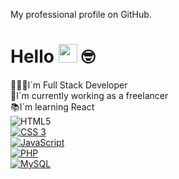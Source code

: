 My professional profile on GitHub.

# Hello <img src="https://media.giphy.com/media/hvRJCLFzcasrR4ia7z/giphy.gif" width="30"> 🤓
👨🏽‍💻I´m Full Stack Developer<br>
💼I´m currently working as a freelancer<br>
📚I´m learning React<br>
![HTML5](https://img.shields.io/badge/-HTML5-232323?style=flat&labelColor=E34F26&logo=html5&logoColor=ffffff)<br>
[![CSS 3](https://img.shields.io/badge/CSS3-1572B6?style=for-the-badge&logo=css3&logoColor=white)](https://hcode.com.br/cursos/CSS3)<br>
[![JavaScript](https://img.shields.io/badge/JavaScript-F7DF1E?style=for-the-badge&logo=javascript&logoColor=black)](https://hcode.com.br/cursos/JSFULL)<br>
[![PHP](https://img.shields.io/badge/PHP-777BB4?style=for-the-badge&logo=php&logoColor=white)](https://hcode.com.br/cursos/PHP)<br>
[![MySQL](https://img.shields.io/badge/MySQL-4479A1?style=for-the-badge&logo=mysql&logoColor=white)](https://hcode.com.br/cursos/MySQL)<br>



<a href="#">

</a>
